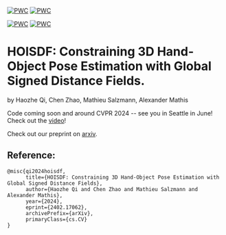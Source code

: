 [![PWC](https://img.shields.io/endpoint.svg?url=https://paperswithcode.com/badge/hoisdf-constraining-3d-hand-object-pose/3d-hand-pose-estimation-on-dexycb)](https://paperswithcode.com/sota/3d-hand-pose-estimation-on-dexycb?p=hoisdf-constraining-3d-hand-object-pose) [![PWC](https://img.shields.io/endpoint.svg?url=https://paperswithcode.com/badge/hoisdf-constraining-3d-hand-object-pose/3d-hand-pose-estimation-on-ho-3d)](https://paperswithcode.com/sota/3d-hand-pose-estimation-on-ho-3d?p=hoisdf-constraining-3d-hand-object-pose)

[![PWC](https://img.shields.io/endpoint.svg?url=https://paperswithcode.com/badge/hoisdf-constraining-3d-hand-object-pose/hand-object-pose-on-dexycb)](https://paperswithcode.com/sota/hand-object-pose-on-dexycb?p=hoisdf-constraining-3d-hand-object-pose) [![PWC](https://img.shields.io/endpoint.svg?url=https://paperswithcode.com/badge/hoisdf-constraining-3d-hand-object-pose/hand-object-pose-on-ho-3d)](https://paperswithcode.com/sota/hand-object-pose-on-ho-3d?p=hoisdf-constraining-3d-hand-object-pose)

# HOISDF: Constraining 3D Hand-Object Pose Estimation with Global Signed Distance Fields. 
by Haozhe Qi, Chen Zhao, Mathieu Salzmann, Alexander Mathis


Code coming soon and around CVPR 2024 -- see you in Seattle in June! Check out the [video](https://www.youtube.com/watch?v=tDn6NL6HHnw)!

Check out our preprint on [arxiv](https://arxiv.org/abs/2402.17062).

## Reference:

```
@misc{qi2024hoisdf,
      title={HOISDF: Constraining 3D Hand-Object Pose Estimation with Global Signed Distance Fields}, 
      author={Haozhe Qi and Chen Zhao and Mathieu Salzmann and Alexander Mathis},
      year={2024},
      eprint={2402.17062},
      archivePrefix={arXiv},
      primaryClass={cs.CV}
}
```
